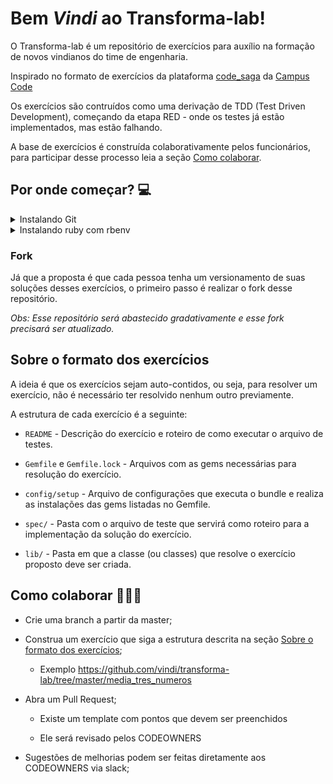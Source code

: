 # Bem _Vindi_ ao Transforma-lab!

O Transforma-lab é um repositório de exercícios para auxílio na formação de novos vindianos do time de engenharia.

Inspirado no formato de exercícios da plataforma [code_saga](https://codesaga.com.br/) da [Campus Code](https://www.campuscode.com.br/)

Os exercícios são contruídos como uma derivação de TDD (Test Driven Development), começando da etapa RED - onde os testes já estão implementados, mas estão falhando.

A base de exercícios é construída colaborativamente pelos funcionários, para participar desse processo leia a seção [Como colaborar](https://github.com/vindi/transforma-lab#como-colaborar-%EF%B8%8F).


## Por onde começar? :computer:

<details>
<summary>Instalando Git</summary>

```
sudo apt-get update
```
```
sudo apt-get install git-all
```

</details>


<details>
<summary>Instalando ruby com rbenv</summary>

```
sudo apt-get update
```
```
sudo apt-get install autoconf bison build-essential libssl-dev libyaml-dev libreadline6-dev zlib1g-dev libncurses5-dev libffi-dev libgdbm3 libgdbm-dev
```
```
sudo apt-get install git
```
```
git clone https://github.com/rbenv/rbenv.git ~/.rbenv
```
```
echo 'export PATH="$HOME/.rbenv/bin:$PATH"' >> ~/.bashrc
```
```
echo 'eval "$(rbenv init -)"' >> ~/.bashrc
```
```
source ~/.bashrc
```
```
git clone https://github.com/rbenv/ruby-build.git ~/.rbenv/plugins/ruby-build
```
```
rbenv install 2.7.2
```

</details>

### Fork

Já que a proposta é que cada pessoa tenha um versionamento de suas soluções desses exercícios, o primeiro passo é realizar o fork desse repositório.

_Obs: Esse repositório será abastecido gradativamente e esse fork precisará ser atualizado._


## Sobre o formato dos exercícios

A ideia é que os exercícios sejam auto-contidos, ou seja, para resolver um exercício, não é necessário ter resolvido nenhum outro previamente.

A estrutura de cada exercício é a seguinte:

- `README` - Descrição do exercício e roteiro de como executar o arquivo de testes.

- `Gemfile` e `Gemfile.lock` - Arquivos com as gems necessárias para resolução do exercício.

- `config/setup` - Arquivo de configurações que executa o bundle e realiza as instalações das gems listadas no Gemfile.

- `spec/` - Pasta com o arquivo de teste que servirá como roteiro para a implementação da solução do exercício.

- `lib/` - Pasta em que a classe (ou classes) que resolve o exercício proposto deve ser criada.


## Como colaborar 👷🏾‍♀️

- Crie uma branch a partir da master;

- Construa um exercício que siga a estrutura descrita na seção [Sobre o formato dos exercícios](https://github.com/vindi/transforma-lab#sobre-o-formato-dos-exerc%C3%ADcios);
  - Exemplo https://github.com/vindi/transforma-lab/tree/master/media_tres_numeros

- Abra um Pull Request;

  - Existe um template com pontos que devem ser preenchidos

  - Ele será revisado pelos CODEOWNERS

- Sugestões de melhorias podem ser feitas diretamente aos CODEOWNERS via slack;

